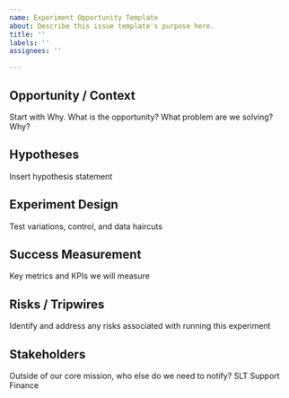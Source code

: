 ```yaml
---
name: Experiment Opportunity Template
about: Describe this issue template's purpose here.
title: ''
labels: ''
assignees: ''

---
```


## Opportunity / Context
Start with Why.
What is the opportunity? What problem are we solving? Why?

## Hypotheses
Insert hypothesis statement

## Experiment Design
Test variations, control, and data haircuts

## Success Measurement
Key metrics and KPIs we will measure 

## Risks / Tripwires
Identify and address any risks associated with running this experiment

## Stakeholders
Outside of our core mission, who else do we need to notify?
SLT
Support
Finance
